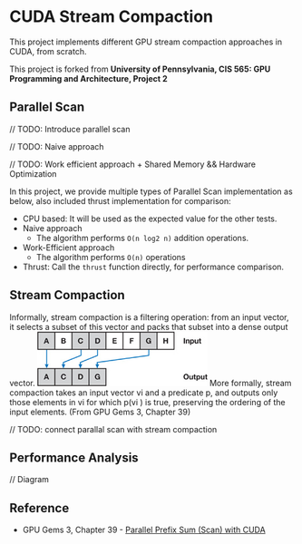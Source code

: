 CUDA Stream Compaction
======================

This project implements different GPU stream compaction approaches in CUDA, from scratch.

This project is forked from **University of Pennsylvania, CIS 565: GPU Programming and Architecture, Project 2**

## Parallel Scan

// TODO: Introduce parallel scan

// TODO: Naive approach

// TODO: Work efficient approach +  Shared Memory && Hardware Optimization

In this project, we provide multiple types of Parallel Scan implementation as below, also included thrust implementation for comparison:
- CPU based: It will be used as the expected value for the other tests.
- Naive approach
  - The algorithm performs `O(n log2 n)` addition operations.
- Work-Efficient approach
  - The algorithm performs `O(n)` operations
- Thrust: Call the `thrust` function directly, for performance comparison.

## Stream Compaction

Informally, stream compaction is a filtering operation: from an input vector, it selects a subset of this vector and packs that subset into a dense output vector. 
![](img/example.jpg)
More formally, stream compaction takes an input vector vi and a predicate p, and outputs only those elements in vi for which p(vi ) is true, preserving the ordering of the input elements.
(From GPU Gems 3, Chapter 39)

// TODO: connect parallal scan with stream compaction

## Performance Analysis

// Diagram

## Reference
- GPU Gems 3, Chapter 39 - [Parallel Prefix Sum (Scan) with CUDA](https://developer.nvidia.com/gpugems/gpugems3/part-vi-gpu-computing/chapter-39-parallel-prefix-sum-scan-cuda)

